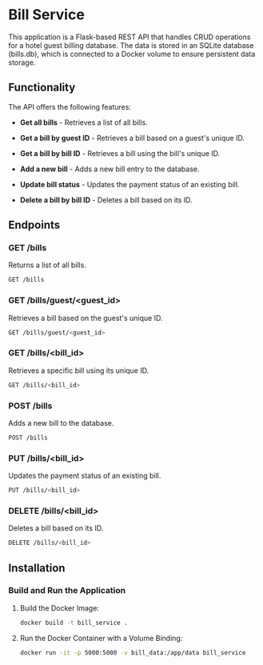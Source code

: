 # Bill Service

This application is a Flask-based REST API that handles CRUD operations for a hotel guest billing database. The data is stored in an SQLite database (bills.db), which is connected to a Docker volume to ensure persistent data storage.

## Functionality

The API offers the following features:

- **Get all bills** - Retrieves a list of all bills.

- **Get a bill by guest ID** - Retrieves a bill based on a guest's unique ID.

- **Get a bill by bill ID** - Retrieves a bill using the bill's unique ID.

- **Add a new bill** - Adds a new bill entry to the database.

- **Update bill status** - Updates the payment status of an existing bill.

- **Delete a bill by bill ID** - Deletes a bill based on its ID.


## Endpoints

### GET	/bills	
Returns a list of all bills.

```bash
GET /bills
```


### GET	/bills/guest/<guest_id>	
Retrieves a bill based on the guest's unique ID.

```bash
GET /bills/guest/<guest_id>
```


### GET /bills/<bill_id>
Retrieves a specific bill using its unique ID.

```bash
GET /bills/<bill_id>
```


### POST	/bills	
Adds a new bill to the database.

```bash
POST /bills
```


### PUT	/bills/<bill_id>	
Updates the payment status of an existing bill.

```bash
PUT /bills/<bill_id>
```


### DELETE	/bills/<bill_id>	
Deletes a bill based on its ID.

```bash
DELETE /bills/<bill_id>
```


## Installation


### Build and Run the Application

1. Build the Docker Image:
   ```bash
   docker build -t bill_service .
   ```

3. Run the Docker Container with a Volume Binding:
   ```bash
   docker run -it -p 5000:5000 -v bill_data:/app/data bill_service
   ```
